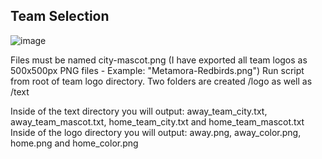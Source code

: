 ## Team Selection
![image](https://github.com/neilyboy/new_sport_scripts/assets/9546844/9b1c1ba0-3125-4c1b-b959-3c6072bf3425)

Files must be named city-mascot.png (I have exported all team logos as 500x500px PNG files - Example: "Metamora-Redbirds.png")
Run script from root of team logo directory. 
Two folders are created /logo as well as /text

Inside of the text directory you will output: away_team_city.txt, away_team_mascot.txt, home_team_city.txt and home_team_mascot.txt
Inside of the logo directory you will output: away.png, away_color.png, home.png and home_color.png
